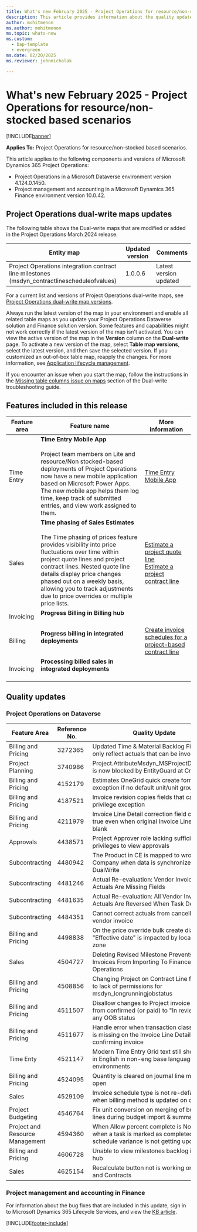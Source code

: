 ```yaml
---
title: What's new February 2025 - Project Operations for resource/non-stocked based scenarios
description: This article provides information about the quality updates that are available in the February 2025 release of Microsoft Dynamics 365 Project Operations for resource/non-stocked based scenarios.
author: mohitmenon
ms.author: mohitmenon
ms.topic: whats-new
ms.custom: 
  - bap-template
  - evergreen
ms.date: 02/20/2025
ms.reviewer: johnmichalak

---
```


# What's new February 2025 - Project Operations for resource/non-stocked based scenarios

[!INCLUDE[banner](../includes/banner.md)]

**Applies To:**  Project Operations for resource/non-stocked based scenarios.

This article applies to the following components and versions of Microsoft Dynamics 365 Project Operations:

- Project Operations in a Microsoft Dataverse environment version 4.124.0.1450.
- Project management and accounting in a Microsoft Dynamics 365 Finance environment version 10.0.42.

## Project Operations dual-write maps updates

The following table shows the Dual-write maps that are modified or added in the Project Operations March 2024 release.

| **Entity map** | **Updated version** | **Comments** |
| --- | --- | --- |
| Project Operations integration contract line milestones (msdyn_contractlinescheduleofvalues) | 1.0.0.6 | Latest version updated |

For a current list and versions of Project Operations dual-write maps, see [Project Operations dual-write map versions](../environment/resource-dual-write-maps.md).

Always run the latest version of the map in your environment and enable all related table maps as you update your Project Operations Dataverse solution and Finance solution version. Some features and capabilities might not work correctly if the latest version of the map isn't activated. You can view the active version of the map in the **Version** column on the **Dual-write** page. To activate a new version of the map, select **Table map versions**, select the latest version, and then save the selected version. If you customized an out-of-box table map, reapply the changes. For more information, see [Application lifecycle management](/dynamics365/fin-ops-core/dev-itpro/data-entities/dual-write/app-lifecycle-management).

If you encounter an issue when you start the map, follow the instructions in the [Missing table columns issue on maps](/dynamics365/fin-ops-core/dev-itpro/data-entities/dual-write/dual-write-troubleshooting-finops-upgrades#missing-table-columns-issue-on-maps) section of the Dual-write troubleshooting guide.

## Features included in this release

| **Feature area** | **Feature name** | **More information** |
| --- | --- | --- |
| Time Entry |**Time Entry Mobile App** <br><br> Project team members on Lite and resource/Non stocked-based deployments of Project Operations now have a new mobile application based on Microsoft Power Apps. The new mobile app helps them log time, keep track of submitted entries, and view work assigned to them. |[Time Entry Mobile App](../time/time-entry-mobile-app-overview.md) |
| Sales |**Time phasing of Sales Estimates** <br><br> The Time phasing of prices feature provides visibility into price fluctuations over time within project quote lines and project contract lines. Nested quote line details display price changes phased out on a weekly basis, allowing you to track adjustments due to price overrides or multiple price lists.| [Estimate a project quote line](../sales/create-estimate-quote-line.md) <br> [Estimate a project contract line](../sales/create-estimate-contract-line.md) |
| Invoicing |**Progress Billing in Billing hub** <br><br> | |
| Billing |**Progress billing in integrated deployments** <br><br> |[Create invoice schedules for a project-based contract line](../sales/invoice-schedules-contract-line#create-a-progress-billing-invoice-schedule-for-a-contract-line.md)|
| Invoicing |**Processing billed sales in integrated deployments** <br><br> | |

## Quality updates

### Project Operations on Dataverse

| **Feature Area** | **Reference No.** | **Quality Update** |
| --- | --- | --- |
|Billing and Pricing|	3272365|	Updated Time & Material Backlog Filters to only reflect actuals that can be invoiced|
|Project Planning|	3740986|	Project.AttributeMsdyn_MSProjectDocument is now blocked by EntityGuard at Create|
|Billing and Pricing|	4152179|	Estimates OneGrid quick create form throws exception if no default unit/unit group exist|
|Billing and Pricing|	4187521|	Invoice revision copies fields that cause privilege exception|
|Billing and Pricing|	4211979|	Invoice Line Detail correction field can be true even when original Invoice Line Detail is blank|
|Approvals|	4438571|	Project Approver role lacking sufficient privileges to view approvals|
|Subcontracting|	4480942| The Product in CE is mapped to wrong Company when data is synchronized with DualWrite|
|Subcontracting|	4481246|	Actual Re-evaluation: Vendor Invoice Cost Actuals Are Missing Fields|
|Subcontracting|	4481635|	Actual Re-evaluation: All Vendor Invoice Actuals Are Reversed When Task Deleted|
|Subcontracting|	4484351|	Cannot correct actuals from cancelled vendor invoice|
|Billing and Pricing|	4498838|	On the price override bulk create dialog, "Effective date" is impacted by local time zone|
|Sales|	4504727|	Deleting Revised Milestone Prevents Invoices From Importing To Finance & Operations|
|Billing and Pricing|	4508856|	Changing Project on Contract Line fails due to lack of permissions for msdyn_longrunningjobstatus|
|Billing and Pricing|	4511507|	Disallow changes to Project invoice status from confirmed (or paid) to "In review" or any OOB status|
|Billing and Pricing|	4511677|	Handle error when transaction classification is missing on the Invoice Line Detail when confirming invoice|
|Time Enty|	4521147|	Modern Time Entry Grid text still shows up in English in non-eng base language environments|
|Billing and Pricing|	4524095|	Quantity is cleared on journal line main form open|
|Sales|	4529109|	Invoice schedule type is not re-defaulted when billing method is updated on quote line|
|Project Budgeting|	4546764|	Fix unit conversion on merging of budget lines during budget import & summarization|
|Project and Resource Management|	4594360|	When Allow percent complete is No, and when a task is marked as completed, schedule variance is not getting updated.|
|Billing and Pricing|	4606728|	Unable to view milestones backlog in Billing hub|
|Sales|	4625154|	Recalculate button not is working on Quotes and Contracts|

### Project management and accounting in Finance

For information about the bug fixes that are included in this update, sign in to Microsoft Dynamics 365 Lifecycle Services, and view the [KB article](https://fix.lcs.dynamics.com/Issue/Details?kb=0&bugId=971730&dbType=3&qc=10e8ad5ad029bad3a0c2faa0e2dfc5d699a64ad8bfd2d1af37a5a02bb5800efa).

[!INCLUDE[footer-include](../includes/footer-banner.md)]
